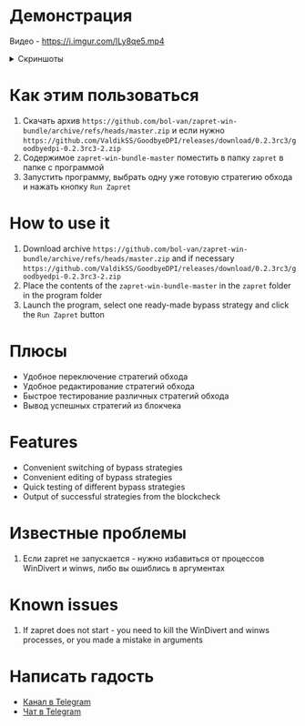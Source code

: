 ﻿# Демонстрация
Видео - https://i.imgur.com/ILy8qe5.mp4

<details>
<summary>Скриншоты</summary>
  
![Recording 2025-05-03 132106](https://github.com/user-attachments/assets/970a215f-f79a-4ef7-8ff1-1cb38c99d12a)
  
![image](https://github.com/user-attachments/assets/d48b3bd2-7981-47ce-848b-83f464450253)

![image](https://github.com/user-attachments/assets/6ad5c966-3e69-41e7-a69d-07ae55c2496b)

</details>

# Как этим пользоваться
1. Скачать архив ``https://github.com/bol-van/zapret-win-bundle/archive/refs/heads/master.zip`` и если нужно ``https://github.com/ValdikSS/GoodbyeDPI/releases/download/0.2.3rc3/goodbyedpi-0.2.3rc3-2.zip``
2. Содержимое ``zapret-win-bundle-master`` поместить в папку ``zapret`` в папке с программой
3. Запустить программу, выбрать одну уже готовую стратегию обхода и нажать кнопку ``Run Zapret``

# How to use it
1. Download archive ``https://github.com/bol-van/zapret-win-bundle/archive/refs/heads/master.zip`` and if necessary ``https://github.com/ValdikSS/GoodbyeDPI/releases/download/0.2.3rc3/goodbyedpi-0.2.3rc3-2.zip``
2. Place the contents of the ``zapret-win-bundle-master`` in the ``zapret`` folder in the program folder
3. Launch the program, select one ready-made bypass strategy and click the ``Run Zapret`` button

# Плюсы
- Удобное переключение стратегий обхода
- Удобное редактирование стратегий обхода
- Быстрое тестирование различных стратегий обхода
- Вывод успешных стратегий из блокчека

# Features
- Convenient switching of bypass strategies
- Convenient editing of bypass strategies
- Quick testing of different bypass strategies
- Output of successful strategies from the blockcheck

# Известные проблемы
1. Если zapret не запускается - нужно избавиться от процессов WinDivert и winws, либо вы ошиблись в аргументах

# Known issues
1. If zapret does not start - you need to kill the WinDivert and winws processes, or you made a mistake in arguments

# Написать гадость
- [Канал в Telegram](https://t.me/zapret_ui)
- [Чат в Telegram](https://t.me/zapret_ui_chat)
